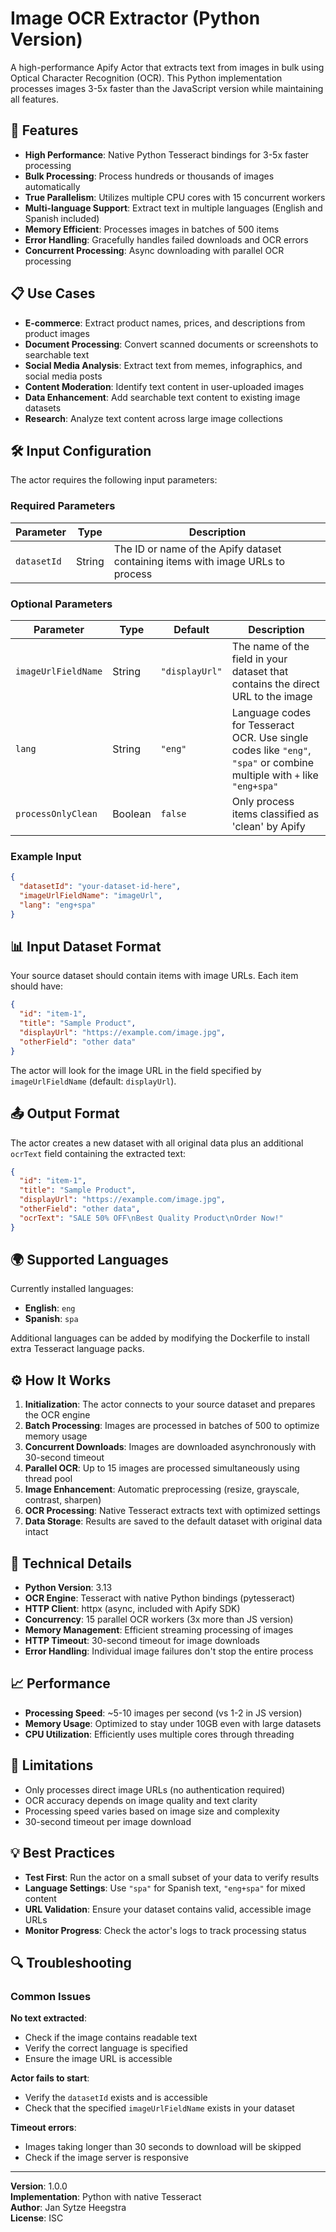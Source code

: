 # Image OCR Extractor (Python Version)

A high-performance Apify Actor that extracts text from images in bulk using Optical Character Recognition (OCR). This Python implementation processes images 3-5x faster than the JavaScript version while maintaining all features.

## 🚀 Features

- **High Performance**: Native Python Tesseract bindings for 3-5x faster processing
- **Bulk Processing**: Process hundreds or thousands of images automatically
- **True Parallelism**: Utilizes multiple CPU cores with 15 concurrent workers
- **Multi-language Support**: Extract text in multiple languages (English and Spanish included)
- **Memory Efficient**: Processes images in batches of 500 items
- **Error Handling**: Gracefully handles failed downloads and OCR errors
- **Concurrent Processing**: Async downloading with parallel OCR processing

## 📋 Use Cases

- **E-commerce**: Extract product names, prices, and descriptions from product images
- **Document Processing**: Convert scanned documents or screenshots to searchable text
- **Social Media Analysis**: Extract text from memes, infographics, and social media posts
- **Content Moderation**: Identify text content in user-uploaded images
- **Data Enhancement**: Add searchable text content to existing image datasets
- **Research**: Analyze text content across large image collections

## 🛠 Input Configuration

The actor requires the following input parameters:

### Required Parameters

| Parameter | Type | Description |
|-----------|------|-------------|
| `datasetId` | String | The ID or name of the Apify dataset containing items with image URLs to process |

### Optional Parameters

| Parameter | Type | Default | Description |
|-----------|------|---------|-------------|
| `imageUrlFieldName` | String | `"displayUrl"` | The name of the field in your dataset that contains the direct URL to the image |
| `lang` | String | `"eng"` | Language codes for Tesseract OCR. Use single codes like `"eng"`, `"spa"` or combine multiple with `+` like `"eng+spa"` |
| `processOnlyClean` | Boolean | `false` | Only process items classified as 'clean' by Apify |

### Example Input

```json
{
  "datasetId": "your-dataset-id-here",
  "imageUrlFieldName": "imageUrl",
  "lang": "eng+spa"
}
```

## 📊 Input Dataset Format

Your source dataset should contain items with image URLs. Each item should have:

```json
{
  "id": "item-1",
  "title": "Sample Product",
  "displayUrl": "https://example.com/image.jpg",
  "otherField": "other data"
}
```

The actor will look for the image URL in the field specified by `imageUrlFieldName` (default: `displayUrl`).

## 📤 Output Format

The actor creates a new dataset with all original data plus an additional `ocrText` field containing the extracted text:

```json
{
  "id": "item-1",
  "title": "Sample Product",
  "displayUrl": "https://example.com/image.jpg",
  "otherField": "other data",
  "ocrText": "SALE 50% OFF\nBest Quality Product\nOrder Now!"
}
```

## 🌍 Supported Languages

Currently installed languages:
- **English**: `eng`
- **Spanish**: `spa`

Additional languages can be added by modifying the Dockerfile to install extra Tesseract language packs.

## ⚙️ How It Works

1. **Initialization**: The actor connects to your source dataset and prepares the OCR engine
2. **Batch Processing**: Images are processed in batches of 500 to optimize memory usage
3. **Concurrent Downloads**: Images are downloaded asynchronously with 30-second timeout
4. **Parallel OCR**: Up to 15 images are processed simultaneously using thread pool
5. **Image Enhancement**: Automatic preprocessing (resize, grayscale, contrast, sharpen)
6. **OCR Processing**: Native Tesseract extracts text with optimized settings
7. **Data Storage**: Results are saved to the default dataset with original data intact

## 🔧 Technical Details

- **Python Version**: 3.13
- **OCR Engine**: Tesseract with native Python bindings (pytesseract)
- **HTTP Client**: httpx (async, included with Apify SDK)
- **Concurrency**: 15 parallel OCR workers (3x more than JS version)
- **Memory Management**: Efficient streaming processing of images
- **HTTP Timeout**: 30-second timeout for image downloads
- **Error Handling**: Individual image failures don't stop the entire process

## 📈 Performance

- **Processing Speed**: ~5-10 images per second (vs 1-2 in JS version)
- **Memory Usage**: Optimized to stay under 10GB even with large datasets
- **CPU Utilization**: Efficiently uses multiple cores through threading

## 🚨 Limitations

- Only processes direct image URLs (no authentication required)
- OCR accuracy depends on image quality and text clarity
- Processing speed varies based on image size and complexity
- 30-second timeout per image download

## 💡 Best Practices

- **Test First**: Run the actor on a small subset of your data to verify results
- **Language Settings**: Use `"spa"` for Spanish text, `"eng+spa"` for mixed content
- **URL Validation**: Ensure your dataset contains valid, accessible image URLs
- **Monitor Progress**: Check the actor's logs to track processing status

## 🔍 Troubleshooting

### Common Issues

**No text extracted**: 
- Check if the image contains readable text
- Verify the correct language is specified
- Ensure the image URL is accessible

**Actor fails to start**:
- Verify the `datasetId` exists and is accessible
- Check that the specified `imageUrlFieldName` exists in your dataset

**Timeout errors**:
- Images taking longer than 30 seconds to download will be skipped
- Check if the image server is responsive

---

**Version**: 1.0.0  
**Implementation**: Python with native Tesseract  
**Author**: Jan Sytze Heegstra  
**License**: ISC
